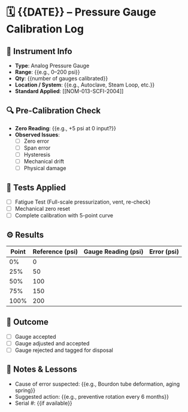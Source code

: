 # 🗓️ {{DATE}} – Pressure Gauge Calibration Log

## 🧪 Instrument Info
- **Type**: Analog Pressure Gauge
- **Range**: {{e.g., 0–200 psi}}
- **Qty**: {{number of gauges calibrated}}
- **Location / System**: {{e.g., Autoclave, Steam Loop, etc.}}
- **Standard Applied**: [[NOM-013-SCFI-2004]]

## 🔍 Pre-Calibration Check
- **Zero Reading**: {{e.g., +5 psi at 0 input?}}
- **Observed Issues**:
  - [ ] Zero error
  - [ ] Span error
  - [ ] Hysteresis
  - [ ] Mechanical drift
  - [ ] Physical damage

## 🧪 Tests Applied
- [ ] Fatigue Test (Full-scale pressurization, vent, re-check)
- [ ] Mechanical zero reset
- [ ] Complete calibration with 5-point curve

## ⚙️ Results
| Point | Reference (psi) | Gauge Reading (psi) | Error (psi) |
|-------|------------------|----------------------|-------------|
| 0%    | 0                |                      |             |
| 25%   | 50               |                      |             |
| 50%   | 100              |                      |             |
| 75%   | 150              |                      |             |
| 100%  | 200              |                      |             |

## 🧾 Outcome
- [ ] Gauge accepted
- [ ] Gauge adjusted and accepted
- [ ] Gauge rejected and tagged for disposal

## 🧠 Notes & Lessons
- Cause of error suspected: {{e.g., Bourdon tube deformation, aging spring}}
- Suggested action: {{e.g., preventive rotation every 6 months}}
- Serial #: {{if available}}

